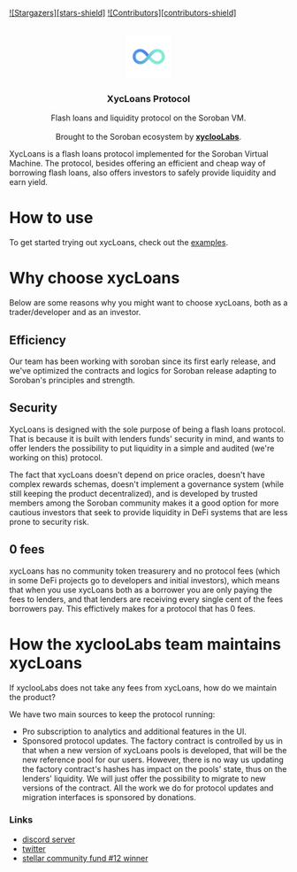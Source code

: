 [![Stargazers][stars-shield]][stars-url]
[![Contributors][contributors-shield]][contributors-url]

<br />
<div align="center">
  <a href="https://xycloo.com/">
    <img src="./assets/logo.png" alt="Logo" width="80" height="80">
  </a>

  <h3 align="center">XycLoans Protocol</h3>

  <p align="center">
    Flash loans and liquidity protocol on the Soroban VM.
    <br />
    <br />
    Brought to the Soroban ecosystem by <a href="https://github.com/othneildrew/Best-README-Template"><strong>xyclooLabs</strong></a>.
    
  </p>
</div>


XycLoans is a flash loans protocol implemented for the Soroban Virtual Machine.
The protocol, besides offering an efficient and cheap way of borrowing flash loans, also offers investors to safely provide liquidity and earn yield. 

# How to use

To get started trying out xycLoans, check out the [examples](./examples/).

# Why choose xycLoans

Below are some reasons why you might want to choose xycLoans, both as a trader/developer and as an investor. 

## Efficiency

Our team has been working with soroban since its first early release, and we've optimized the contracts and logics for Soroban release adapting to Soroban's principles and strength.

## Security

XycLoans is designed with the sole purpose of being a flash loans protocol. That is because it is built with lenders funds' security in mind, and wants to offer lenders the possibility to put liquidity in a simple and audited (we're working on this) protocol. 

The fact that xycLoans doesn't depend on price oracles, doesn't have complex rewards schemas, doesn't implement a governance system (while still keeping the product decentralized), and is developed by trusted members among the Soroban community makes it a good option for more cautious investors that seek to provide liquidity in DeFi systems that are less prone to security risk.

## 0 fees
xycLoans has no community token treasurery and no protocol fees (which in some DeFi projects go to developers and initial investors), which means that when you use xycLoans both as a borrower you are only paying the fees to lenders, and that lenders are receiving every single cent of the fees borrowers pay. This effictively makes for a protocol that has 0 fees.

# How the xyclooLabs team maintains xycLoans

If xyclooLabs does not take any fees from xycLoans, how do we maintain the product?

We have two main sources to keep the protocol running:
- Pro subscription to analytics and additional features in the UI.
- Sponsored protocol updates. The factory contract is controlled by us in that when a new version of xycLoans pools is developed, that will be the new reference pool for our users. However, there is no way us updating the factory contract's hashes has impact on the pools' state, thus on the lenders' liquidity. We will just offer the possibility to migrate to new versions of the contract. All the work we do for protocol updates and migration interfaces is sponsored by donations. 

### Links
- [discord server](https://discord.com/invite/w7fBhSS34Q)
- [twitter](https://twitter.com/xyclooLabs)
- [stellar community fund #12 winner](https://communityfund.stellar.org/projects/xycloans-scf-12)


[stars-url]: https://github.com/xycloo/xycloans/stargazers
[contributors-url]: https://github.com/xycloo/xycloans/graphs/contributors
